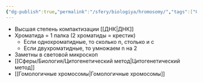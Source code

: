 ```yaml
---
{"dg-publish":true,"permalink":"/sfery/biologiya/hromosomy/","tags":["Общаябиология"]}
---
```


- Высшая степень компактизации [[ДНК\|ДНК]]
- Хроматида = 1 палка (2 хроматиды = крестик)
	- Если однохроматидные, то сколько n, столько и c
	- Если двухроматидные, то умножаем n на 2
- Заметны в световой микроскоп
- [[Сферы/Биология/Цитогенетический метод\|Цитогенетический метод]]
- [[Гомологичные хромосомы\|Гомологичные хромосомы]] 